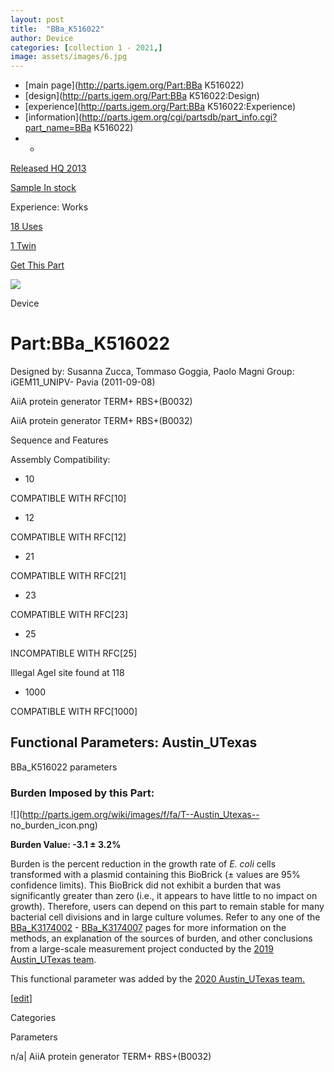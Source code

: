 ```yaml
---
layout: post
title:  "BBa_K516022"
author: Device
categories: [collection 1 - 2021,] 
image: assets/images/6.jpg
---
```



  * [main page](http://parts.igem.org/Part:BBa K516022)
  * [design](http://parts.igem.org/Part:BBa K516022:Design)
  * [experience](http://parts.igem.org/Part:BBa K516022:Experience)
  * [information](http://parts.igem.org/cgi/partsdb/part_info.cgi?part_name=BBa K516022)
  *   * 

[Released HQ 2013](http://parts.igem.org/Help:Part_Status_Box)

[Sample In stock](http://parts.igem.org/Help:Part_Status_Box)

Experience: Works

[18 Uses](http://parts.igem.org/partsdb/uses.cgi?part=BBa_K516022)

[1 Twin](http://parts.igem.org/partsdb/twin_info.cgi?part=BBa_K516022)

[ Get This Part](http://parts.igem.org/partsdb/get_part.cgi?part=BBa_K516022)

![](http://parts.igem.org/images/partbypart/icon_device.png)

Device

# Part:BBa_K516022

Designed by: Susanna Zucca, Tommaso Goggia, Paolo Magni   Group: iGEM11_UNIPV-
Pavia   (2011-09-08)

  
AiiA protein generator TERM+ RBS+(B0032)

AiiA protein generator TERM+ RBS+(B0032)

Sequence and Features

  

Assembly Compatibility:

  * 10

COMPATIBLE WITH RFC[10]

  * 12

COMPATIBLE WITH RFC[12]

  * 21

COMPATIBLE WITH RFC[21]

  * 23

COMPATIBLE WITH RFC[23]

  * 25

INCOMPATIBLE WITH RFC[25]

Illegal AgeI site found at 118  

  * 1000

COMPATIBLE WITH RFC[1000]

  

  

## Functional Parameters: Austin_UTexas

BBa_K516022 parameters

### Burden Imposed by this Part:

![](http://parts.igem.org/wiki/images/f/fa/T--Austin_Utexas--
no_burden_icon.png)

**Burden Value: -3.1 ± 3.2%**

Burden is the percent reduction in the growth rate of _E. coli_ cells
transformed with a plasmid containing this BioBrick (± values are 95%
confidence limits). This BioBrick did not exhibit a burden that was
significantly greater than zero (i.e., it appears to have little to no impact
on growth). Therefore, users can depend on this part to remain stable for many
bacterial cell divisions and in large culture volumes. Refer to any one of the
[BBa_K3174002](http://parts.igem.org/Part:BBa_K3174002) \-
[BBa_K3174007](http://parts.igem.org/Part:BBa_K3174007) pages for more
information on the methods, an explanation of the sources of burden, and other
conclusions from a large-scale measurement project conducted by the [2019
Austin_UTexas team](http://2019.igem.org/Team:Austin_UTexas).

This functional parameter was added by the [2020 Austin_UTexas
team.](http://2020.igem.org/Team:Austin_UTexas/Contribution)

[[edit](http://parts.igem.org/partsdb/part_info.cgi?part_name=BBa_K516022)]

Categories

Parameters

n/a| AiiA protein generator TERM+ RBS+(B0032)

